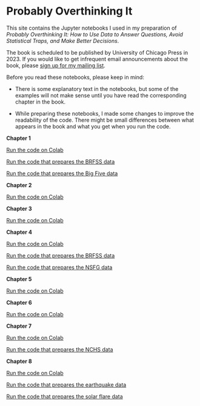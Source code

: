 # Probably Overthinking It

This site contains the Jupyter notebooks I used in my preparation of *Probably Overthinking It: How to Use Data to Answer Questions, Avoid Statistical Traps, and Make Better Decisions*.

The book is scheduled to be published by University of Chicago Press in 2023.
If you would like to get infrequent email announcements about the book, please
[sign up for my mailing list](http://eepurl.com/h0nfbX).

Before you read these notebooks, please keep in mind:

* There is some explanatory text in the notebooks, but some of the examples will not make sense until you have read the corresponding chapter in the book.

* While preparing these notebooks, I made some changes to improve the readability of the code. There might be small differences between what appears in the book and what you get when you run the code.

**Chapter 1**

[Run the code on Colab](https://colab.research.google.com/github/AllenDowney/ProbablyOverthinkingIt/blob/book/notebooks/gaussian.ipynb)

[Run the code that prepares the BRFSS data](https://colab.research.google.com/github/AllenDowney/ProbablyOverthinkingIt/blob/book/notebooks/clean_brfss.ipynb)

[Run the code that prepares the Big Five data](https://colab.research.google.com/github/AllenDowney/ProbablyOverthinkingIt/blob/book/notebooks/clean_big_five.ipynb)


**Chapter 2**

[Run the code on Colab](https://colab.research.google.com/github/AllenDowney/ProbablyOverthinkingIt/blob/book/notebooks/inspection.ipynb)


**Chapter 3**

[Run the code on Colab](https://colab.research.google.com/github/AllenDowney/ProbablyOverthinkingIt/blob/book/notebooks/preston.ipynb)


**Chapter 4**

[Run the code on Colab](https://colab.research.google.com/github/AllenDowney/ProbablyOverthinkingIt/blob/book/notebooks/lognormal.ipynb)

[Run the code that prepares the BRFSS data](https://colab.research.google.com/github/AllenDowney/ProbablyOverthinkingIt/blob/book/notebooks/clean_brfss.ipynb)

[Run the code that prepares the NSFG data](https://colab.research.google.com/github/AllenDowney/ProbablyOverthinkingIt/blob/book/notebooks/nsfg_clean.ipynb)


**Chapter 5**

[Run the code on Colab](https://colab.research.google.com/github/AllenDowney/ProbablyOverthinkingIt/blob/book/notebooks/nbue.ipynb)


**Chapter 6**

[Run the code on Colab](https://colab.research.google.com/github/AllenDowney/ProbablyOverthinkingIt/blob/book/notebooks/berkson.ipynb)


**Chapter 7**

[Run the code on Colab](https://colab.research.google.com/github/AllenDowney/ProbablyOverthinkingIt/blob/book/notebooks/birthweight.ipynb)

[Run the code that prepares the NCHS data](https://colab.research.google.com/github/AllenDowney/ProbablyOverthinkingIt/blob/book/notebooks/clean_nchs.ipynb)


**Chapter 8**

[Run the code on Colab](https://colab.research.google.com/github/AllenDowney/ProbablyOverthinkingIt/blob/book/notebooks/longtail.ipynb)

[Run the code that prepares the earthquake data](https://colab.research.google.com/github/AllenDowney/ProbablyOverthinkingIt/blob/book/notebooks/clean_quake.ipynb)

[Run the code that prepares the solar flare data](https://colab.research.google.com/github/AllenDowney/ProbablyOverthinkingIt/blob/book/notebooks/clean_flare.ipynb)